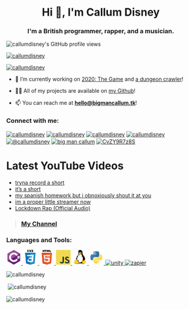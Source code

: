 <h1 align="center">Hi 👋, I'm Callum Disney</h1>
<h3 align="center">I'm a British programmer, rapper, and a musician.</h3>

<p align="left"> <img src="https://komarev.com/ghpvc/?username=callumdisney&label=My GitHub profile has this many views:&color=0e75b6&style=flat" alt="callumdisney's GitHub profile views" /> </p>

<p align="left"> <a href="https://github.com/ryo-ma/github-profile-trophy"><img src="https://github-profile-trophy.vercel.app/?username=callumdisney" alt="callumdisney" /></a> </p>

<p align="left"> <a href="https://twitter.com/callumdisney" target="blank"><img src="https://img.shields.io/twitter/follow/callumdisney?logo=twitter&style=for-the-badge" alt="callumdisney" /></a> </p>

- 🔭 I’m currently working on [2020: The Game](https://github.com/callumdisney/2020-the-game) and [a dungeon crawler](https://github.com/peppermintgames69/dungeon-crawler)!

- 👨‍💻 All of my projects are available on [my Github](https://github.com/callumdisney)!

- 📫 You can reach me at **hello@bigmancallum.tk**!

<h3 align="left">Connect with me:</h3>
<p align="left">
<a href="https://dev.to/callumdisney" target="blank"><img align="center" src="https://cdn.jsdelivr.net/npm/simple-icons@3.0.1/icons/dev-dot-to.svg" alt="callumdisney" height="30" width="40" /></a>
<a href="https://twitter.com/callumdisney" target="blank"><img align="center" src="https://cdn.jsdelivr.net/npm/simple-icons@3.0.1/icons/twitter.svg" alt="callumdisney" height="30" width="40" /></a>
<a href="https://stackoverflow.com/users/callumdisney" target="blank"><img align="center" src="https://cdn.jsdelivr.net/npm/simple-icons@3.0.1/icons/stackoverflow.svg" alt="callumdisney" height="30" width="40" /></a>
<a href="https://instagram.com/callumdisney" target="blank"><img align="center" src="https://cdn.jsdelivr.net/npm/simple-icons@3.0.1/icons/instagram.svg" alt="callumdisney" height="30" width="40" /></a>
<a href="https://medium.com/@callumdisney" target="blank"><img align="center" src="https://cdn.jsdelivr.net/npm/simple-icons@3.0.1/icons/medium.svg" alt="@callumdisney" height="30" width="40" /></a>
<a href="https://www.youtube.com/c/big man callum" target="blank"><img align="center" src="https://cdn.jsdelivr.net/npm/simple-icons@3.0.1/icons/youtube.svg" alt="big man callum" height="30" width="40" /></a>
<a href="https://discord.gg/CvZY9R7z8S" target="blank"><img align="center" src="https://cdn.jsdelivr.net/npm/simple-icons@3.0.1/icons/discord.svg" alt="CvZY9R7z8S" height="30" width="40" /></a>
</p>

# Latest YouTube Videos
<!-- YOUTUBE:START -->
- [tryna record a short](https://www.youtube.com/watch?v=quduXANiN3I)
- [it’s a short](https://www.youtube.com/watch?v=3v-05c9khgU)
- [my spanish homework but i obnoxiously shout it at you](https://www.youtube.com/watch?v=BxxFIJiKtwM)
- [im a proper little streamer now](https://www.youtube.com/watch?v=aZpfXzHWjew)
- [Lockdown Rap (Official Audio)](https://www.youtube.com/watch?v=usSZSTVTeeQ)
<!-- YOUTUBE:END -->
> ### [My Channel](https://www.youtube.com/channel/UCoM8TZVnSPwwZgqWeyghfdw)

<h3 align="left">Languages and Tools:</h3>
<p align="left"> <a href="https://www.w3schools.com/cs/" target="_blank"> <img src="https://raw.githubusercontent.com/devicons/devicon/master/icons/csharp/csharp-original.svg" alt="csharp" width="40" height="40"/> </a> <a href="https://www.w3schools.com/css/" target="_blank"> <img src="https://raw.githubusercontent.com/devicons/devicon/master/icons/css3/css3-original-wordmark.svg" alt="css3" width="40" height="40"/> </a> <a href="https://www.w3.org/html/" target="_blank"> <img src="https://raw.githubusercontent.com/devicons/devicon/master/icons/html5/html5-original-wordmark.svg" alt="html5" width="40" height="40"/> </a> <a href="https://developer.mozilla.org/en-US/docs/Web/JavaScript" target="_blank"> <img src="https://raw.githubusercontent.com/devicons/devicon/master/icons/javascript/javascript-original.svg" alt="javascript" width="40" height="40"/> </a> <a href="https://www.linux.org/" target="_blank"> <img src="https://raw.githubusercontent.com/devicons/devicon/master/icons/linux/linux-original.svg" alt="linux" width="40" height="40"/> </a> <a href="https://www.python.org" target="_blank"> <img src="https://raw.githubusercontent.com/devicons/devicon/master/icons/python/python-original.svg" alt="python" width="40" height="40"/> </a> <a href="https://unity.com/" target="_blank"> <img src="https://www.vectorlogo.zone/logos/unity3d/unity3d-icon.svg" alt="unity" width="40" height="40"/> </a> <a href="https://zapier.com" target="_blank"> <img src="https://www.vectorlogo.zone/logos/zapier/zapier-icon.svg" alt="zapier" width="40" height="40"/> </a> </p>

<p><img align="left" src="https://github-readme-stats.vercel.app/api/top-langs?username=callumdisney&show_icons=true&locale=en&layout=compact" alt="callumdisney" /></p>
<br>
<p>&nbsp;<img align="center" src="https://github-readme-stats.vercel.app/api?username=callumdisney&show_icons=true&locale=en" alt="callumdisney" /></p>

<p><img align="center" src="https://github-readme-streak-stats.herokuapp.com/?user=callumdisney&" alt="callumdisney" /></p>
